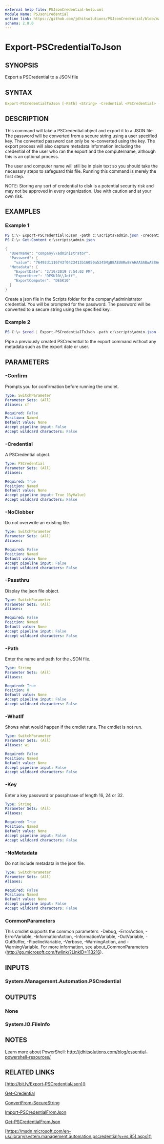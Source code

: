```yaml
---
external help file: PSJsonCredential-help.xml
Module Name: PSJsonCredential
online link: https://github.com/jdhitsolutions/PSJsonCredential/blob/master/Docs/Export-PSCredentialToJson.md
schema: 2.0.0
---
```


# Export-PSCredentialToJson

## SYNOPSIS

Export a PSCredential to a JSON file

## SYNTAX

```yaml
Export-PSCredentialToJson [-Path] <String> -Credential <PSCredential> -Key <String> [-NoClobber] [-NoMetadata] [-Passthru] [-WhatIf] [-Confirm] [<CommonParameters>]
```

## DESCRIPTION

This command will take a PSCredential object and export it to a JSON file. The password will be converted from a secure string using a user specified key. The converted password can only be re-converted using the key. The export process will also capture metadata information including the credential of the user who ran the export and the computername, although this is an optional process.

The user and computer name will still be in plain text so you should take the necessary steps to safeguard this file. Running this command is merely the first step.

NOTE: Storing any sort of credential to disk is a potential security risk and may not be approved in every organization. Use with caution and at your own risk.

## EXAMPLES

### Example 1

```powershell
PS C:\> Export-PSCredentialToJson -path c:\scripts\admin.json -credential "company\administrator" -key "I am the walrus!"
PS C:\> Get-Content c:\scripts\admin.json

{
  "UserName": "company\\administrator",
  "Password": {
    "value": "76492d1116743f0423413b16050a5345MgB8AEUARwBrAHAASABwAE8AdgBOAEgAWgA2AHkAWAA4AEYANgA4AEkAVQBKAEEAPQA9AHwAZQAzADAAMAA1ADEAOQAzADEANAA0AGIAYQA3AGEAOQBmAGMAZQAwADQANAAzADMAOAAxADEAMgA5ADAAMABkADkANwAzADAAZgAzADcAYgA0AGYAZQBiAGUANQBhADAAMgBmADEAZABkAGUAZQBjADMAZAA2AGYAYQA5AGUAMQA="},
  "Metadata": {
    "ExportDate": "2/19/2019 7:54:02 PM",
    "ExportUser": "DESK10\\Jeff",
    "ExportComputer": "DESK10"
  }
}
```

Create a json file in the Scripts folder for the company\administrator credential. You will be prompted for the password. The password will be converted to a secure string using the specified key.

### Example 2

```powershell
PS C:\> $cred | Export-PSCredentialToJson -path c:\scripts\admin.json -key "Apples and Oranges are the same." -nometadata
```

Pipe a previously created PSCredential to the export command without any metadata such as the export date or user.

## PARAMETERS

### -Confirm

Prompts you for confirmation before running the cmdlet.

```yaml
Type: SwitchParameter
Parameter Sets: (All)
Aliases: cf

Required: False
Position: Named
Default value: None
Accept pipeline input: False
Accept wildcard characters: False
```

### -Credential

A PSCredential object.

```yaml
Type: PSCredential
Parameter Sets: (All)
Aliases:

Required: True
Position: Named
Default value: None
Accept pipeline input: True (ByValue)
Accept wildcard characters: False
```

### -NoClobber

Do not overwrite an existing file.

```yaml
Type: SwitchParameter
Parameter Sets: (All)
Aliases:

Required: False
Position: Named
Default value: None
Accept pipeline input: False
Accept wildcard characters: False
```

### -Passthru

Display the json file object.

```yaml
Type: SwitchParameter
Parameter Sets: (All)
Aliases:

Required: False
Position: Named
Default value: None
Accept pipeline input: False
Accept wildcard characters: False
```

### -Path

Enter the name and path for the JSON file.

```yaml
Type: String
Parameter Sets: (All)
Aliases:

Required: True
Position: 0
Default value: None
Accept pipeline input: False
Accept wildcard characters: False
```

### -WhatIf

Shows what would happen if the cmdlet runs. The cmdlet is not run.

```yaml
Type: SwitchParameter
Parameter Sets: (All)
Aliases: wi

Required: False
Position: Named
Default value: None
Accept pipeline input: False
Accept wildcard characters: False
```

### -Key

Enter a key password or passphrase of length 16, 24 or 32.

```yaml
Type: String
Parameter Sets: (All)
Aliases:

Required: True
Position: Named
Default value: None
Accept pipeline input: False
Accept wildcard characters: False
```

### -NoMetadata

Do not include metadata in the json file.

```yaml
Type: SwitchParameter
Parameter Sets: (All)
Aliases:

Required: False
Position: Named
Default value: None
Accept pipeline input: False
Accept wildcard characters: False
```

### CommonParameters

This cmdlet supports the common parameters: -Debug, -ErrorAction, -ErrorVariable, -InformationAction, -InformationVariable, -OutVariable, -OutBuffer, -PipelineVariable, -Verbose, -WarningAction, and -WarningVariable. For more information, see about_CommonParameters (http://go.microsoft.com/fwlink/?LinkID=113216).

## INPUTS

### System.Management.Automation.PSCredential

## OUTPUTS

### None

### System.IO.FileInfo

## NOTES

Learn more about PowerShell: http://jdhitsolutions.com/blog/essential-powershell-resources/

## RELATED LINKS

[http://bit.ly/Export-PSCredentialJson]()

[Get-Credential]()

[ConvertFrom-SecureString]()

[Import-PSCredentialFromJson](Import-PSCredentialFromJson.md)

[Get-PSCredentialFromJson](Get-PSCredentialFromJson.md)

[https://msdn.microsoft.com/en-us/library/system.management.automation.pscredential(v=vs.85).aspx]()
